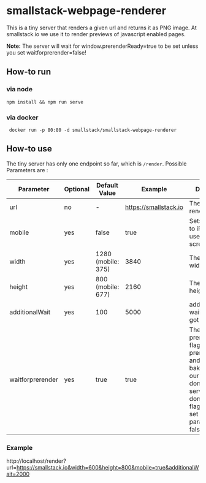 # smallstack-webpage-renderer
This is a tiny server that renders a given url and returns it as PNG image. At smallstack.io we use it to render previews of javascript enabled pages. 

**Note:** The server will wait for window.prerenderReady=true to be set unless you set waitforprerender=false!


## How-to run
### via node
```npm install && npm run serve```

### via docker
``` docker run -p 80:80 -d smallstack/smallstack-webpage-renderer```


## How-to use
The tiny server has only one endpoint so far, which is ```/render```. Possible Parameters are : 

Parameter     | Optional  | Default Value       | Example               | Description
------------  | ------    | -------------       | -------               | -------------
url           | no        | -                   | https://smallstack.io | The url to be rendered
mobile        | yes       | false               | true                  | Sets useragent to iPhone and uses smaller screen size
width         | yes       | 1280 (mobile: 375)  | 3840                  | The browser width
height        | yes       | 800 (mobile: 677)   | 2160                  | The browser height
additionalWait| yes       | 100                 | 5000                  | additional ms to wait after page got loaded
waitforprerender| yes     | true                | true                  | The prerenderReady flag is used by prerender.io and already baked into all of our apps. If you don't use that service or if you don't have that flag set, please set this parameter to false!

### Example
http://localhost/render?url=https://smallstack.io&width=600&height=800&mobile=true&additionalWait=2000
